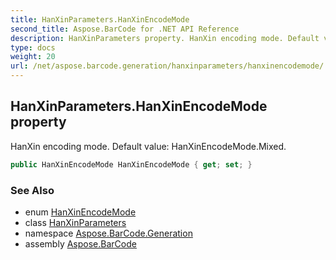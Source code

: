 ```yaml
---
title: HanXinParameters.HanXinEncodeMode
second_title: Aspose.BarCode for .NET API Reference
description: HanXinParameters property. HanXin encoding mode. Default value HanXinEncodeMode.Mixed
type: docs
weight: 20
url: /net/aspose.barcode.generation/hanxinparameters/hanxinencodemode/
---
```

## HanXinParameters.HanXinEncodeMode property

HanXin encoding mode. Default value: HanXinEncodeMode.Mixed.

```csharp
public HanXinEncodeMode HanXinEncodeMode { get; set; }
```

### See Also

* enum [HanXinEncodeMode](../../hanxinencodemode/)
* class [HanXinParameters](../)
* namespace [Aspose.BarCode.Generation](../../../aspose.barcode.generation/)
* assembly [Aspose.BarCode](../../../)


